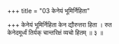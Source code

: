 +++
title = "03 केनेयं भूमिर्निहिता"

+++
केनेयं भूमिर्निहिता केन द्यौरुत्तरा हिता । रुत  
केनेदमूर्ध्वं तिर्यक् चान्तरिक्षं व्यचो हितम् ॥ ३ ॥
